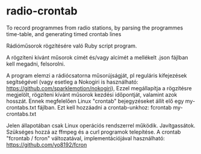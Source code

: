 # radio-crontab
To record programmes from radio stations, by parsing the programmes time-table, and generating timed crontab lines

Rádióműsorok rögzítésére való Ruby script program.

A rögzíteni kívánt műsorok címét és/vagy alcímét a mellékelt .json fájlban kell megadni, felsorolni.

A program elemzi a rádiócsatorna műsorújságját, pl reguláris kifejezések segítségével (vagy esetleg a Nokogiri is használható: https://github.com/sparklemotion/nokogiri),
Ezzel megállapítja a rögzítésre megjelölt, rögzíteni kívánt műsorok kezdési időpontját, valamint azok hosszát. Ennek
megfelelően Linux "crontab" bejegyzéseket állít elő egy my-crontabs.txt fájlban. Ezt kell hozzáadni a crontab-unkhoz: 
fcrontab my-crontabs.txt  

Jelen állapotában csak Linux operációs rendszerrel működik. Javítgassátok.
Szükséges hozzá az ffmpeg és a curl programok telepítése.
A crontab "fcrontab / fcron" változatával, implementációjával használható: https://github.com/yo8192/fcron


